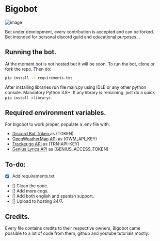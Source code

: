 # Bigobot
![image](https://cdn.discordapp.com/attachments/793309880861458473/846617737337110528/bigobot_avatar_chikito.png)

Bot under development, every contribution is accepted and can be forked. Bot intended for personal discord guild and educational purposes...

## Running the bot.
At the moment bot is not hosted but it will be soon. To run the bot, clone or fork the repo. Then do:
```bash
pip install -r requirements.txt
``` 
After installing libraries run file main.py using IDLE or any other python console. Mandatory Python 3.8+. If any library is remaining, just do a quick `pip install <library>`.

## Required environment variables.
For bigobot to work proper, populate a .env file with:
- [Discord Bot Token ](https://discord.com/developers/applications) as (TOKEN)
- [OpenWeatherMap API](https://openweathermap.org/api) as (OWM_API_KEY)
- [Tracker.gg API](https://tracker.gg/developers/apps) as (TRN-API-KEY)
- [Genius Lyrics API](https://genius.com/api-clients) as (GENIUS_ACCESS_TOKEN)

## To-do:
- [x] Add requirements.txt
- [] Clean the code.
- [] Add more cogs.
- [] Add both english and spanish support.
- [] Upload to hosting 24/7.

## Credits.
Every file contains credits to their respective owners, Bigobot came possible to a lot of code from them, github and youtube tutorials mostly.
